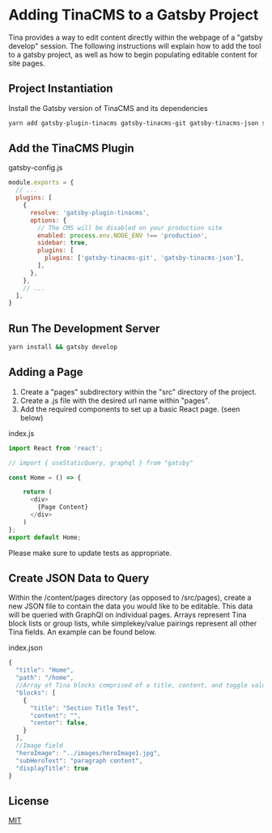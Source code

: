 # Adding TinaCMS to a Gatsby Project

Tina provides a way to edit content directly within the webpage of a "gatsby develop" session. The following instructions will
explain how to add the tool to a gatsby project, as well as how to begin populating editable content for site pages.

## Project Instantiation

Install the Gatsby version of TinaCMS and its dependencies

```bash
yarn add gatsby-plugin-tinacms gatsby-tinacms-git gatsby-tinacms-json styled-components
```

## Add the TinaCMS Plugin
gatsby-config.js

```javascript
module.exports = {
  // ...
  plugins: [
    {
      resolve: 'gatsby-plugin-tinacms',
      options: {
        // The CMS will be disabled on your production site
        enabled: process.env.NODE_ENV !== 'production',
        sidebar: true,
        plugins: [
          plugins: ['gatsby-tinacms-git', 'gatsby-tinacms-json'],
        ],
      },
    },
    // ...
  ],
}
```

## Run The Development Server
```bash
yarn install && gatsby develop
```


## Adding a Page
1. Create a "pages" subdirectory within the "src" directory of the project.
2. Create a .js file with the desired url name within "pages".
3. Add the required components to set up a basic React page. (seen below)

index.js
```javascript
import React from 'react';

// import { useStaticQuery, graphql } from "gatsby"

const Home = () => {

    return (
      <div>
        {Page Content}
      </div>
    )
};
export default Home;

```

Please make sure to update tests as appropriate.

## Create JSON Data to Query
Within the /content/pages directory (as opposed to /src/pages), create a new JSON file to contain
the data you would like to be editable. This data will be queried with GraphQl on individual pages.
Arrays represent Tina block lists or group lists, while simplekey/value pairings represent all 
other Tina fields. An example can be found below.

index.json
```javascript
{
  "title": "Home",
  "path": "/home",
  //Array of Tina blocks comprised of a title, content, and toggle value
  "blocks": [
    {
      "title": "Section Title Test",
      "content": "",
      "center": false,
    }
  ],
  //Image field
  "heroImage": "../images/heroImage1.jpg",
  "subHeroText": "paragraph content",
  "displayTitle": true
}

```

## License
[MIT](https://choosealicense.com/licenses/mit/)